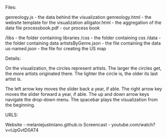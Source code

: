Files:

genreology.js - the data behind the visualization
genreology.html - the website template for the visualization
alligator.html - the aggregation of the data file
processbook.pdf - our process book

/libs - the folder containing libraries
/css - the folder containing css
/data - the folder containing data
	artistsByGenre.json - the file containing the data
	us-named.json - the file for creating the US map

Details:

On the visualization, the circles represent artists.
The larger the circles get, the more artists originated there.
The lighter the circle is, the older its last artist is.

The left arrow key moves the slider back a year, if able.
The right arrow key moves the slider forward a year, if able.
The up and down arrow keys navigate the drop-down menu.
The spacebar plays the visualization from the beginning.

URLS:

Website - melaniejustiniano.github.io
Screencast - youtube.com/watch?v=tJpGvtD0AT4